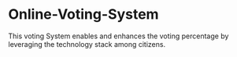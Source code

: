 # Online-Voting-System
This voting System enables and enhances the voting percentage by leveraging the technology stack among citizens.
